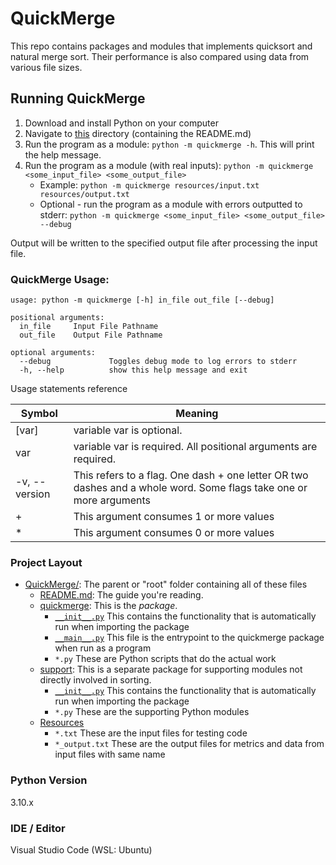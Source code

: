 # QuickMerge

This repo contains packages and modules that implements quicksort and natural
merge sort. Their performance is also compared using data from various file
sizes.

## Running QuickMerge

1. Download and install Python on your computer
2. Navigate to [this](.) directory (containing the README.md)
3. Run the program as a module: `python -m quickmerge -h`. This will print the help
   message.
4. Run the program as a module (with real inputs):
   `python -m quickmerge <some_input_file> <some_output_file>`
   - Example: `python -m quickmerge resources/input.txt resources/output.txt`
   - Optional - run the program as a module with errors outputted to stderr:
     `python -m quickmerge <some_input_file> <some_output_file> --debug`

Output will be written to the specified output file after processing the input
file.

### QuickMerge Usage:

```commandline
usage: python -m quickmerge [-h] in_file out_file [--debug]

positional arguments:
  in_file     Input File Pathname
  out_file    Output File Pathname

optional arguments:
  --debug             Toggles debug mode to log errors to stderr
  -h, --help          show this help message and exit
```

Usage statements reference

| Symbol        | Meaning                                                                                                            |
| ------------- | ------------------------------------------------------------------------------------------------------------------ |
| [var]         | variable var is optional.                                                                                          |
| var           | variable var is required. All positional arguments are required.                                                   |
| -v, --version | This refers to a flag. One dash + one letter OR two dashes and a whole word. Some flags take one or more arguments |
| +             | This argument consumes 1 or more values                                                                            |
| \*            | This argument consumes 0 or more values                                                                            |

### Project Layout

- [QuickMerge/](.): The parent or "root" folder containing all of these
  files
  - [README.md](README.md):
    The guide you're reading.
  - [quickmerge](quickmerge):
    This is the _package_.
    - [`__init__.py`](quickmerge/__init__.py)
      This contains the functionality that is automatically run when importing
      the package
    - [`__main__.py`](quickmerge/__main__.py)
      This file is the entrypoint to the quickmerge package when run as a program
    - `*.py`
      These are Python scripts that do the actual work
  - [support](support):
    This is a separate package for supporting modules not directly involved in
    sorting.
    - [`__init__.py`](support/__init__.py)
      This contains the functionality that is automatically run when importing
      the package
    - `*.py`
      These are the supporting Python modules
  - [Resources](resources)
    - `*.txt`
      These are the input files for testing code
    - `*_output.txt`
      These are the output files for metrics and data from input files with
      same name

### Python Version

3.10.x

### IDE / Editor

Visual Studio Code (WSL: Ubuntu)
